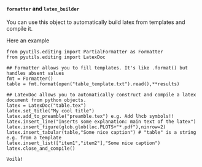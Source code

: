 #### ```formatter``` and ```latex_builder```

You can use this object to automatically build latex from templates and compile it.

Here an example
```
from pyutils.editing import PartialFormatter as Formatter
from pyutils.editing import LatexDoc

## Formatter allows you to fill templates. It's like .format() but handles absent values
fmt = Formatter()
table = fmt.format(open("table_template.txt").read(),**results)

## LatexDoc allows you to automatically construct and compile a latex document from python objects.
latex = LatexDoc("table.tex")
latex.set_title("My cool title")
latex.add_to_preamble("preamble.tex") e.g. Add lhcb symbols!!
latex.insert_line("Inserts some explanation: main text of the latex")
latex.insert_figure(glob.glob(loc.PLOTS+"*.pdf"),ninrow=2)
latex.insert_tabular(table,"Some nice caption") # "table" is a string e.g. from a template
latex.insert_list(["item1","item2"],"Some nice caption")
latex.close_and_compile()

Voilà!
```
